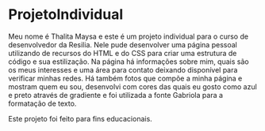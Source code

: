 # ProjetoIndividual
Meu nome é Thalita Maysa e este é um projeto individual para o curso de desenvolvedor da Resilia.
Nele pude desenvolver uma página pessoal utilizando de recursos do HTML e do CSS para criar uma estrutura de código e sua estilização.
Na página há informações sobre mim, quais são os meus interesses e uma área para contato deixando disponível para verificar minhas redes.
Há também fotos que compõe a minha página e mostram quem eu sou, desenvolvi com cores das quais eu gosto como azul e preto através de gradiente e foi utilizada
a fonte Gabriola para a formatação de texto.

Este projeto foi feito para fins educacionais.
